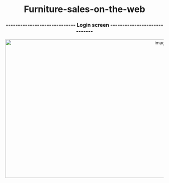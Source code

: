 <h1 align="center">Furniture-sales-on-the-web</h1>

<h3 align="center">----------------------------- Login screen -----------------------------</h3>

<p align="center">
  <img width="975" height="441" alt="image" src="https://github.com/user-attachments/assets/cdc11226-dcd0-4724-b9b2-a03b51bab172" />
</p>
